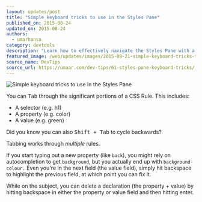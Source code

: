 ```yaml
---
layout: updates/post
title: "Simple keyboard tricks to use in the Styles Pane"
published_on: 2015-08-24
updated_on: 2015-08-24
authors:
  - umarhansa
category: devtools
description: "Learn how to effectively navigate the Styles Pane with a few useful keyboard tricks."
featured_image: /web/updates/images/2015-08-21-simple-keyboard-tricks-to-use-in-the-styles-pane/styles-pane-keyboard-tricks.gif
source_name: DevTips
source_url: https://umaar.com/dev-tips/61-styles-pane-keyboard-tricks/
---
```

<img src="/web/updates/images/2015-08-21-simple-keyboard-tricks-to-use-in-the-styles-pane/styles-pane-keyboard-tricks.gif" alt="Simple keyboard tricks to use in the Styles Pane">

You can <kbd class="kbd">Tab</kbd> through the significant portions of a CSS Rule. This includes:

<ul>
<li>A selector (e.g. h1)</li>
<li>A property (e.g. color)</li>
<li>A value (e.g. green)</li>
</ul>

Did you know you can also <kbd class="kbd">Shift + Tab</kbd> to cycle backwards?

Tabbing works through <em>multiple</em> rules.

If you start typing out a new property (like <code>back</code>), you might rely on autocompletion to get <code>background</code>, but you actually end up with <code>background-colour.</code> Even you're in the next field (the value field), simply hit backspace to highlight the previous field, at which point you can fix it.

While on the subject, you can delete a declaration (the property + value) by hitting backspace in either the property or value field and then hitting enter.
